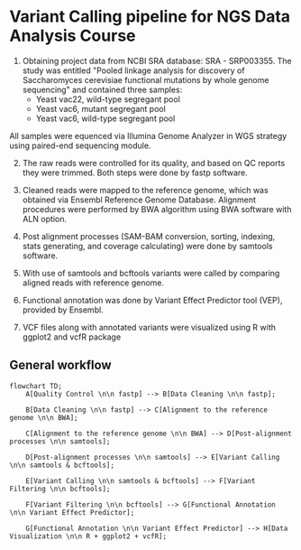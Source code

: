 # Variant Calling pipeline for NGS Data Analysis Course

1. Obtaining project data from NCBI SRA database: SRA - SRP003355. The study was entitled "Pooled linkage analysis for discovery of Saccharomyces cerevisiae functional mutations by whole genome sequencing" and contained three samples:
    - Yeast vac22, wild-type segregant pool
    - Yeast vac6, mutant segregant pool
    - Yeast vac6, wild-type segregant pool

All samples were equenced via Illumina Genome Analyzer in WGS strategy using paired-end sequencing module.

2. The raw reads were controlled for its quality, and based on QC reports they were trimmed. Both steps were done by fastp software.

3. Cleaned reads were mapped to the reference genome, which was obtained via Ensembl Reference Genome Database. Alignment procedures were performed by BWA algorithm using BWA software with ALN option. 

4. Post alignment processes (SAM-BAM conversion, sorting, indexing, stats generating, and coverage calculating) were done by samtools software.

5. With use of samtools and bcftools variants were called by comparing aligned reads with reference genome.

6. Functional annotation was done by Variant Effect Predictor tool (VEP), provided by Ensembl.

7. VCF files along with annotated variants were visualized using R with ggplot2 and vcfR package

## General workflow

```mermaid
flowchart TD;
    A[Quality Control \n\n fastp] --> B[Data Cleaning \n\n fastp];
    
    B[Data Cleaning \n\n fastp] --> C[Alignment to the reference genome \n\n BWA];
    
    C[Alignment to the reference genome \n\n BWA] --> D[Post-alignment processes \n\n samtools];
    
    D[Post-alignment processes \n\n samtools] --> E[Variant Calling \n\n samtools & bcftools];
    
    E[Variant Calling \n\n samtools & bcftools] --> F[Variant Filtering \n\n bcftools];
    
    F[Variant Filtering \n\n bcftools] --> G[Functional Annotation \n\n Variant Effect Predictor];
    
    G[Functional Annotation \n\n Variant Effect Predictor] --> H[Data Visualization \n\n R + ggplot2 + vcfR];
```
